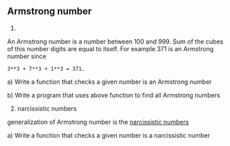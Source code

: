 ## Armstrong number

1. 

An Armstrong number is a number between 100 and 999.
Sum of the cubes of this number digits are equal to itself.
For example 371 is an Armstrong number since
 
	3**3 + 7**3 + 1**3 = 371.


a) Write a function that checks a given number is an Armstrong number

b) Write a program that uses above function to find all Armstrong numbers


2. narcissistic numbers

generalization of Armstrong number is the [narcissistic numbers](https://en.wikipedia.org/wiki/Narcissistic_number)

a) Write a function that checks a given number is a narcissistic number
